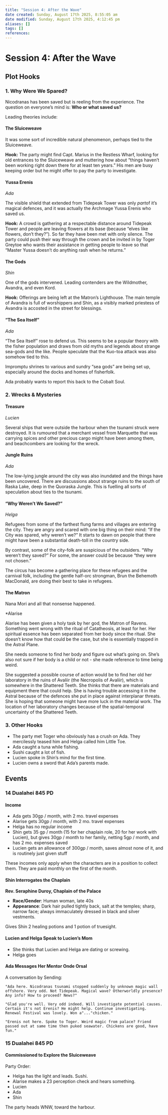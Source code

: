 ```yaml
---
title: "Session 4: After the Wave"
date created: Sunday, August 17th 2025, 8:55:05 am
date modified: Sunday, August 17th 2025, 4:12:45 pm
aliases: []
tags: []
references: 
---
```


# Session 4: After the Wave

## Plot Hooks

### 1. Why Were We Spared?

Nicodranas has been saved but is reeling from the experience. The question on everyone’s mind is: **Who or what saved us?**

Leading theories include:

#### The Sluiceweave

It was some sort of incredible natural phenomenon, perhaps tied to the Sluiceweave.

**Hook:** The party might find Capt. Marius in the Restless Wharf, looking for old entrances to the Sluiceweave and muttering how about “things haven’t been working right down there for at least ten years.” His men are busy keeping order but he might offer to pay the party to investigate.

#### Yussa Erenis

*Ada*

The visible shield that extended from Tidepeak Tower was only *part*of it’s magical defences, and it was actually the Archmage Yussa Erenis who saved us.

**Hook:** A crowd is gathering at a respectable distance around Tidepeak Tower and people are leaving flowers at its base (because “elves like flowers, don’t they?”). So far they have been met with only silence. The party could push their way through the crown and be invited in by Toger Greytoe who wants their assistance in getting people to leave so that “Master Yussa doesn’t do anything rash when he returns.”

#### The Gods

*Shin*

One of the gods intervened. Leading contenders are the Wildmother, Avandra, and even Kord.

**Hook:** Offerings are being left at the Matron’s Lighthouse. The main temple of Avandra is full of worshippers and Shin, as a visibly marked priestess of Avandra is accosted in the street for blessings.

#### “The Sea Itself”

*Ada*

“The Sea Itself” rose to defend us. This seems to be a popular theory with the fisher population and draws from old myths and legends about strange sea-gods and the like. People speculate that the Kuo-toa attack was also somehow tied to this.

Impromptu shrines to various and sundry “sea gods” are being set up, especially around the docks and homes of fisherfolk.

Ada probably wants to report this back to the Cobalt Soul.

### 2. Wrecks & Mysteries

#### Treasure

*Lucien*

Several ships that were outside the harbour when the tsunami struck were destroyed. It is rumoured that a merchant vessel from Marquette that was carrying spices and other precious cargo might have been among them, and beachcombers are looking for the wreck.

#### Jungle Ruins

*Ada*

The low-lying jungle around the city was also inundated and the things have been uncovered. There are discussions about strange ruins to the south of Raska Lake, deep in the Quoraska Jungle. This is fuelling all sorts of speculation about ties to the tsunami.

#### “Why Weren’t We Saved?”

*Helga*

Refugees from some of the farthest flung farms and villages are entering the city. They are angry and scared with one big thing on their mind: “If the City was spared, why weren’t we?” It starts to dawn on people that there might have been a substantial death-toll in the country side.

By contrast, some of the city-folk are suspicious of the outsiders. “Why weren’t they saved?” For some, the answer could be because “they were not chosen.”

The circus has become a gathering place for these refugees and the carnival folk, including the gentle half-orc strongman, Brun the Behemoth MacDonald, are doing their best to take in refugees.

#### The Matron

Nana Mori and all that nonsense happened.

*Alarise

Alarise has been given a holy task by her god, the Matron of Ravens. Something went wrong with the ritual of Catatheosis, at least for her. Her spiritual essence has been separated from her body since the ritual. She doesn’t know how that could be the case, but she is essentially trapped in the Astral Plane.

She needs someone to find her body and figure out what’s going on. She’s also not sure if her body is a child or not - she made reference to time being weird.

She suggested a possible course of action would be to find her old her laboratory in the ruins of Avaliir (the Necropolis of Avaliir), which is somewhere in the Shattered Teeth. She thinks that there are materials and equipment there that could help. She is having trouble accessing it in the Astral because of the defences she put in place against interplanar threats. She is hoping that someone might have more luck in the material work. The location of her laboratory changes because of the spatial-temporal uncertainty of the Shattered Teeth.

### 3. Other Hooks

- The party met Toger who obviously has a crush on Ada. They mercilessly teased him and Helga called him Little Toe.
- Ada caught a tuna while fishing.
- Sushi caught a lot of fish.
- Lucien spoke in Shin’s mind for the first time.
- Lucien owns a sword that Ada’s parents made.

## Events

### 14 Dualahei 845 PD

#### Income

- Ada gets 30gp / month, with 2 mo. travel expenses
- Alarise gets 30gp / month, with 2 mo. travel expenses
- Helga has no regular income
- Shin gets 35 gp / month (15 for her chaplain role, 20 for her work with Lucien), but gives 30gp / month to her family, netting 5gp / month, and has 2 mo. expenses saved
- Lucien gets an allowance of 300gp / month, saves almost none of it, and is routinely just given stuff

These incomes only apply when the characters are in a position to collect them. They are paid monthly on the first of the month.

#### Shin Interrogates the Chaplain

**Rev. Seraphine Duroy, Chaplain of the Palace**

- **Race/Gender**: Human woman, late 40s
- **Appearance**: Dark hair pulled tightly back, salt at the temples; sharp, narrow face; always immaculately dressed in black and silver vestments.

Gives Shin 2 healing potions and 1 potion of truesight.

#### Lucien and Helga Speak to Lucien’s Mom

- She thinks that Lucien and Helga are dating or screwing.
- Helga goes

#### Ada Messages Her Mentor Onde Orsal

A conversation by Sending:

	"Ada here. Nicodranas tsunami stopped suddenly by unknown magic wall offshore. Very odd. Not Tidepeak. Magical wave? Otherworldly presence? Any info? How to proceed? News?"
	
	"Glad you're well. Very odd indeed. Will investigate potential causes. Certain it's not Erenis? He might help. Continue investigating. Renewal Festival was lovely. Won a"..."chicken."
	
	"Erenis not here. Spoke to Toger. Weird magic from palace? Friend passed out at same time then puked seawater. Chickens are good, have fun."

### 15 Dualahei 845 PD

#### Commissioned to Explore the Sluiceweave

Party Order:

- Helga has the light and leads. Sushi.
- Alarise makes a 23 perception check and hears something.
- Lucien
- Ada
- Shin

The party heads WNW, toward the harbour.
